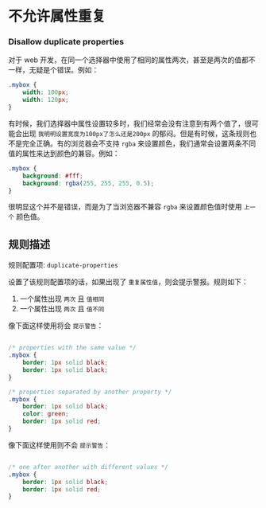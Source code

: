# 不允许属性重复
### Disallow duplicate properties

对于 web 开发，在同一个选择器中使用了相同的属性两次，甚至是两次的值都不一样，无疑是个错误。例如：

```css
.mybox {
    width: 100px;
    width: 120px;
}
```

有时候，我们选择器中属性设置较多时，我们经常会没有注意到有两个值了，很可能会出现 `我明明设置宽度为100px了怎么还是200px` 的郁闷。但是有时候，这条规则也不是完全正确。有的浏览器会不支持 `rgba` 来设置颜色，我们通常会设置两条不同值的属性来达到颜色的兼容。例如：

```css
.mybox {
    background: #fff;
    background: rgba(255, 255, 255, 0.5);
}
```


很明显这个并不是错误，而是为了当浏览器不兼容 `rgba` 来设置颜色值时使用 `上一个` 颜色值。

## 规则描述

规则配置项: `duplicate-properties`

设置了该规则配置项的话，如果出现了 `重复属性值`，则会提示警报。规则如下：

1. 一个属性出现 `两次` 且 `值相同`
2. 一个属性出现 `两次` 且 `值不同`

像下面这样使用将会 `提示警告`：

```css

/* properties with the same value */
.mybox {
    border: 1px solid black;
    border: 1px solid black;
}

/* properties separated by another property */
.mybox {
    border: 1px solid black;
    color: green;
    border: 1px solid red;
}
```

像下面这样使用则不会 `提示警告`：

```css

/* one after another with different values */
.mybox {
    border: 1px solid black;
    border: 1px solid red;
}
```
